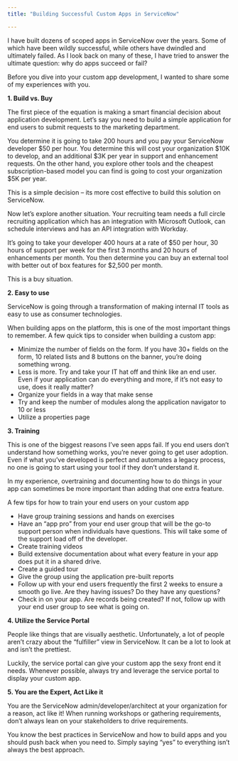 ```yaml
---
title: "Building Successful Custom Apps in ServiceNow"

---
```


I have built dozens of scoped apps in ServiceNow over the years.  Some of which have been wildly successful, while others have dwindled and ultimately failed.  As I look back on many of these, I have tried to answer the ultimate question: why do apps succeed or fail?

Before you dive into your custom app development, I wanted to share some of my experiences with you.

**1. Build vs. Buy**

The first piece of the equation is making a smart financial decision about application development.  Let’s say you need to build a simple application for end users to submit requests to the marketing department.

You determine it is going to take 200 hours and you pay your ServiceNow developer $50 per hour.  You determine this will cost your organization $10K to develop, and an additional $3K per year in support and enhancement requests.  On the other hand, you explore other tools and the cheapest subscription-based model you can find is going to cost your organization $5K per year. 

This is a simple decision – its more cost effective to build this solution on ServiceNow.

Now let’s explore another situation.  Your recruiting team needs a full circle recruiting application which has an integration with Microsoft Outlook, can schedule interviews and has an API integration with Workday.

It’s going to take your developer 400 hours at a rate of $50 per hour, 30 hours of support per week for the first 3 months and 20 hours of enhancements per month.  You then determine you can buy an external tool with better out of box features for $2,500 per month.

This is a buy situation.

**2. Easy to use**

ServiceNow is going through a transformation of making internal IT tools as easy to use as consumer technologies.  

When building apps on the platform, this is one of the most important things to remember.  A few quick tips to consider when building a custom app:

-	Minimize the number of fields on the form. If you have 30+ fields on the form, 10 related lists and 8 buttons on the banner, you’re doing something wrong.
-	Less is more.  Try and take your IT hat off and think like an end user.  Even if your application can do everything and more, if it’s not easy to use, does it really matter?
-	Organize your fields in a way that make sense
-	Try and keep the number of modules along the application navigator to 10 or less
-	Utilize a properties page

**3. Training**

This is one of the biggest reasons I’ve seen apps fail.  If you end users don’t understand how something works, you’re never going to get user adoption.  Even if what you’ve developed is perfect and automates a legacy process, no one is going to start using your tool if they don’t understand it.

In my experience, overtraining and documenting how to do things in your app can sometimes be more important than adding that one extra feature.

A few tips for how to train your end users on your custom app
-	Have group training sessions and hands on exercises
-	Have an “app pro” from your end user group that will be the go-to support person when individuals have questions.  This will take some of the support load off of the developer.
-	Create training videos
-	Build extensive documentation about what every feature in your app does put it in a shared drive.
-	Create a guided tour
-	Give the group using the application pre-built reports
-	Follow up with your end users frequently the first 2 weeks to ensure a smooth go live.  Are they having issues? Do they have any questions?
-	Check in on your app.  Are records being created? If not, follow up with your end user group to see what is going on. 

**4. Utilize the Service Portal**

People like things that are visually aesthetic.  Unfortunately, a lot of people aren’t crazy about the “fulfiller” view in ServiceNow.  It can be a lot to look at and isn’t the prettiest.

Luckily, the service portal can give your custom app the sexy front end it needs.  Whenever possible, always try and leverage the service portal to display your custom app.  

**5. You are the Expert, Act Like it**

You are the ServiceNow admin/developer/architect at your organization for a reason, act like it!  When running workshops or gathering requirements, don’t always lean on your stakeholders to drive requirements.

You know the best practices in ServiceNow and how to build apps and you should push back when you need to.  Simply saying “yes” to everything isn’t always the best approach.  
